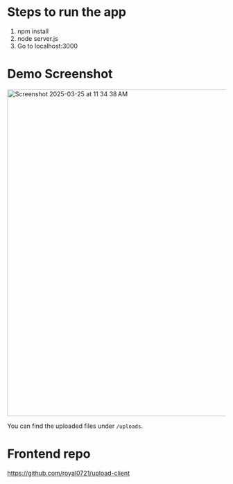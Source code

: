 # Steps to run the app
1. npm install
2. node server.js
3. Go to localhost:3000

# Demo Screenshot

<img width="755" alt="Screenshot 2025-03-25 at 11 34 38 AM" src="https://github.com/user-attachments/assets/531aede2-0195-4ac5-a8d0-5f2a06a1f77c" />

You can find the uploaded files under `/uploads`.

# Frontend repo
https://github.com/royal0721/upload-client

